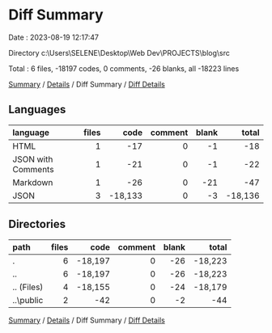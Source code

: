 # Diff Summary

Date : 2023-08-19 12:17:47

Directory c:\\Users\\SELENE\\Desktop\\Web Dev\\PROJECTS\\blog\\src

Total : 6 files,  -18197 codes, 0 comments, -26 blanks, all -18223 lines

[Summary](results.md) / [Details](details.md) / Diff Summary / [Diff Details](diff-details.md)

## Languages
| language | files | code | comment | blank | total |
| :--- | ---: | ---: | ---: | ---: | ---: |
| HTML | 1 | -17 | 0 | -1 | -18 |
| JSON with Comments | 1 | -21 | 0 | -1 | -22 |
| Markdown | 1 | -26 | 0 | -21 | -47 |
| JSON | 3 | -18,133 | 0 | -3 | -18,136 |

## Directories
| path | files | code | comment | blank | total |
| :--- | ---: | ---: | ---: | ---: | ---: |
| . | 6 | -18,197 | 0 | -26 | -18,223 |
| .. | 6 | -18,197 | 0 | -26 | -18,223 |
| .. (Files) | 4 | -18,155 | 0 | -24 | -18,179 |
| ..\\public | 2 | -42 | 0 | -2 | -44 |

[Summary](results.md) / [Details](details.md) / Diff Summary / [Diff Details](diff-details.md)